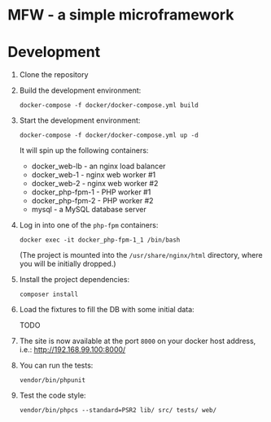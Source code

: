 MFW - a simple microframework
=============================

Development
===========

1. Clone the repository
2. Build the development environment:

    ```
    docker-compose -f docker/docker-compose.yml build
    ```

3. Start the development environment:

    ```
    docker-compose -f docker/docker-compose.yml up -d
    ```
    
    It will spin up the following containers:
     - docker_web-lb - an nginx load balancer
     - docker_web-1 - nginx web worker #1
     - docker_web-2 - nginx web worker #2
     - docker_php-fpm-1 - PHP worker #1
     - docker_php-fpm-2 - PHP worker #2
     - mysql - a MySQL database server
    
4. Log in into one of the `php-fpm` containers:

    ```
    docker exec -it docker_php-fpm-1_1 /bin/bash
    ```
    
    (The project is mounted into the `/usr/share/nginx/html` directory, where you will be initially dropped.)
   
5. Install the project dependencies:

    ```
    composer install
    ```
   
7. Load the fixtures to fill the DB with some initial data:

    TODO
    
8. The site is now available at the port `8000` on your docker host address, i.e.: http://192.168.99.100:8000/

9. You can run the tests:

    ```
    vendor/bin/phpunit
    ```

10. Test the code style:

    ```
    vendor/bin/phpcs --standard=PSR2 lib/ src/ tests/ web/
    ```
